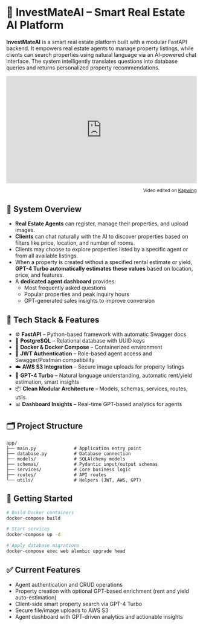 # 🧠 InvestMateAI – Smart Real Estate AI Platform

**InvestMateAI** is a smart real estate platform built with a modular FastAPI backend. It empowers real estate agents to manage property listings, while clients can search properties using natural language via an AI-powered chat interface. The system intelligently translates questions into database queries and returns personalized property recommendations.

<div style="height: 0; padding-bottom: calc(56.25%); position:relative; width: 100%;"><iframe allow="autoplay; gyroscope;" allowfullscreen height="100%" referrerpolicy="strict-origin" src="https://www.kapwing.com/e/6877c4b143849b5c2788eaf6" style="border:0; height:100%; left:0; overflow:hidden; position:absolute; top:0; width:100%" title="Embedded content made on Kapwing" width="100%"></iframe></div><p style="font-size: 12px; text-align: right;">Video edited on <a href="https://www.kapwing.com/video-editor">Kapwing</a></p>

## 👥 System Overview

- **Real Estate Agents** can register, manage their properties, and upload images.
- **Clients** can chat naturally with the AI to discover properties based on filters like price, location, and number of rooms.
- Clients may choose to explore properties listed by a specific agent or from all available listings.
- When a property is created without a specified rental estimate or yield, **GPT-4 Turbo automatically estimates these values** based on location, price, and features.
- A **dedicated agent dashboard** provides:
  - Most frequently asked questions
  - Popular properties and peak inquiry hours
  - GPT-generated sales insights to improve conversion

## 🧱 Tech Stack & Features

- ⚙️ **FastAPI** – Python-based framework with automatic Swagger docs
- 🐘 **PostgreSQL** – Relational database with UUID keys
- 🐳 **Docker & Docker Compose** – Containerized environment
- 🔐 **JWT Authentication** – Role-based agent access and Swagger/Postman compatibility
- ☁️ **AWS S3 Integration** – Secure image uploads for property listings
- 🤖 **GPT-4 Turbo** – Natural language understanding, automatic rent/yield estimation, smart insights
- 📦 **Clean Modular Architecture** – Models, schemas, services, routes, utils
- 📊 **Dashboard Insights** – Real-time GPT-based analytics for agents

## 🗂 Project Structure

```
app/
├── main.py              # Application entry point
├── database.py          # Database connection
├── models/              # SQLAlchemy models
├── schemas/             # Pydantic input/output schemas
├── services/            # Core business logic
├── routes/              # API routes
└── utils/               # Helpers (JWT, AWS, GPT)
```



## 🚀 Getting Started

```bash
# Build Docker containers
docker-compose build

# Start services
docker-compose up -d

# Apply database migrations
docker-compose exec web alembic upgrade head
```

## ✅ Current Features

- Agent authentication and CRUD operations
- Property creation with optional GPT-based enrichment (rent and yield auto-estimation)
- Client-side smart property search via GPT-4 Turbo
- Secure file/image uploads to AWS S3
- Agent dashboard with GPT-driven analytics and actionable insights
